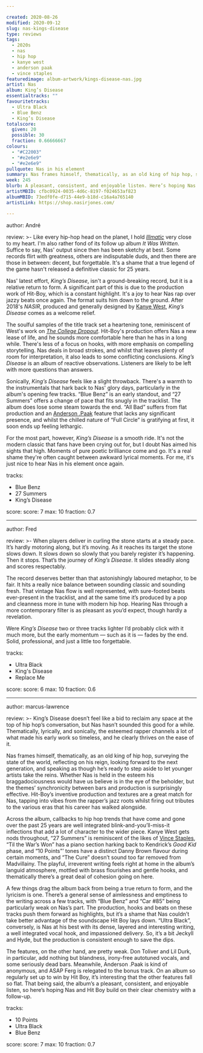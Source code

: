 ```yaml
---

created: 2020-08-26
modified: 2020-09-12
slug: nas-kings-disease
type: reviews
tags:
  - 2020s
  - nas
  - hip hop
  - kanye west
  - anderson paak
  - vince staples
featuredimage: album-artwork/kings-disease-nas.jpg
artist: Nas
album: King’s Disease
essentialtracks: ""
favouritetracks:
  - Ultra Black
  - Blue Benz
  - King’s Disease
totalscore:
  given: 20
  possible: 30
  fraction: 0.66666667
colours:
  - "#C22003"
  - "#e2e6e9"
  - "#e2e6e9"
pullquote: Nas in his element
summary: Nas frames himself, thematically, as an old king of hip hop, surveying the state of the world, reflecting on his reign, looking forward to the next generation, and speaking as though he’s ready to step aside.
week: 245
blurb: A pleasant, consistent, and enjoyable listen. Here’s hoping Nas and Hit Boy build on their clear chemistry with a follow-up.
artistMBID: cfbc0924-0035-4d6c-8197-f024653af823
albumMBID: 73edf0fe-d715-44e9-b18d-c16a4a765140
artistLink: https://shop.nasirjones.com/

---
```


author: André

review: >-
  Like every hip-hop head on the planet, I hold [*Illmatic*](/reviews/nas-illmatic/) very close to my heart. I'm also rather fond of its follow up album *It Was Written*. Suffice to say, Nas' output since then has been sketchy at best. Some records flirt with greatness, others are indisputable duds, and then there are those in between: decent, but forgettable. It's a shame that a true legend of the game hasn't released a definitive classic for 25 years.

  Nas' latest effort, *King’s Disease*, isn't a ground-breaking record, but it is a relative return to form. A significant part of this is due to the production work of Hit-Boy, which is a constant highlight. It's a joy to hear Nas rap over jazzy beats once again. The format suits him down to the ground. After 2018's *NASIR*, produced and generally designed by [Kanye West](/reviews/kanye-west-the-life-of-pablo/), *King’s Disease* comes as a welcome relief.

  The soulful samples of the title track set a heartening tone, reminiscent of West's work on [*The College Dropout*](/reviews/kanye-west-the-college-dropout/). Hit-Boy's production offers Nas a new lease of life, and he sounds more comfortable here than he has in a long while. There's less of a focus on hooks, with more emphasis on compelling storytelling. Nas deals in broad strokes, and whilst that leaves plenty of room for interpretation, it also leads to some conflicting conclusions. *King’s Disease* is an album of reactive observations. Listeners are likely to be left with more questions than answers.

  Sonically, *King’s Disease* feels like a slight throwback. There's a warmth to the instrumentals that hark back to Nas' glory days, particularly in the album's opening few tracks. “Blue Benz” is an early standout, and “27 Summers” offers a change of pace that fits snugly in the tracklist. The album does lose some steam towards the end. “All Bad” suffers from flat production and an [Anderson .Paak](/reviews/anderson-paak-ventura/) feature that lacks any significant presence, and whilst the chilled nature of “Full Circle” is gratifying at first, it soon ends up feeling lethargic.

  For the most part, however, *King’s Disease* is a smooth ride. It's not the modern classic that fans have been crying out for, but I doubt Nas aimed his sights that high. Moments of pure poetic brilliance come and go. It's a real shame they're often caught between awkward lyrical moments. For me, it's just nice to hear Nas in his element once again.

tracks:
  - Blue Benz
  - 27 Summers
  - King’s Disease

score:
  score: 7
  max: 10
  fraction: 0.7

---

author: Fred

review: >-
  When players deliver in curling the stone starts at a steady pace. It’s hardly motoring along, but it’s moving. As it reaches its target the stone slows down. It slows down so slowly that you barely register it’s happening. Then it stops. That’s the journey of *King’s Disease*. It slides steadily along and scores respectably.

  The record deserves better than that astonishingly laboured metaphor, to be fair. It hits a really nice balance between sounding classic and sounding fresh. That vintage Nas flow is well represented, with sure-footed beats ever-present in the tracklist, and at the same time it’s produced by a pop and cleanness more in tune with modern hip hop. Hearing Nas through a more contemporary filter is as pleasant as you’d expect, though hardly a revelation.

  Were *King’s Disease* two or three tracks lighter I’d probably click with it much more, but the early momentum — such as it is — fades by the end. Solid, professional, and just a little too forgettable.

tracks:
  - Ultra Black
  - King's Disease
  - Replace Me

score:
  score: 6
  max: 10
  fraction: 0.6

---

author: marcus-lawrence

review: >-
  King’s Disease doesn’t feel like a bid to reclaim any space at the top of hip hop’s conversation, but Nas hasn’t sounded this good for a while. Thematically, lyrically, and sonically, the esteemed rapper channels a lot of what made his early work so timeless, and he clearly thrives on the ease of it.

  Nas frames himself, thematically, as an old king of hip hop, surveying the state of the world, reflecting on his reign, looking forward to the next generation, and speaking as though he’s ready to step aside to let younger artists take the reins. Whether Nas is held in the esteem his braggadociousness would have us believe is in the eye of the beholder, but the themes’ synchronicity between bars and production is surprisingly effective. Hit-Boy’s inventive production and textures are a great match for Nas, tapping into vibes from the rapper’s jazz roots whilst firing out tributes to the various eras that his career has walked alongside.

  Across the album, callbacks to hip hop trends that have come and gone over the past 25 years are well integrated blink-and-you’ll-miss-it inflections that add a lot of character to the wider piece. Kanye West gets nods throughout, “27 Summers” is reminiscent of the likes of [Vince Staples](/reviews/vince-staples-fm/), “Til the War’s Won” has a piano section harking back to Kendrick’s *Good Kid* phase, and “10 Points”’ tones have a distinct Danny Brown flavour during certain moments, and “The Cure” doesn’t sound too far removed from Madvillainy. The playful, irreverent writing feels right at home in the album’s languid atmosphere, mottled with brass flourishes and gentle hooks, and thematically there’s a great deal of cohesion going on here.

  A few things drag the album back from being a true return to form, and the lyricism is one. There’s a general sense of aimlessness and emptiness to the writing across a few tracks, with “Blue Benz” and “Car #85” being particularly weak on Nas’s part. The production, hooks and beats on these tracks push them forward as highlights, but it’s a shame that Nas couldn’t take better advantage of the soundscape Hit Boy lays down. “Ultra Black”, conversely, is Nas at his best with its dense, layered and interesting writing, a well integrated vocal hook, and impassioned delivery. So, it’s a bit Jeckyll and Hyde, but the production is consistent enough to save the dips.

  The features, on the other hand, are pretty weak. Don Toliver and Lil Durk, in particular, add nothing but blandness, irony-free autotuned vocals, and some seriously dead bars. Meanwhile, Anderson .Paak is kind of anonymous, and ASAP Ferg is relegated to the bonus track. On an album so regularly set up to win by Hit Boy, it’s interesting that the other features fall so flat. That being said, the album’s a pleasant, consistent, and enjoyable listen, so here’s hoping Nas and Hit Boy build on their clear chemistry with a follow-up.

tracks:
  - 10 Points
  - Ultra Black
  - Blue Benz

score:
  score: 7
  max: 10
  fraction: 0.7